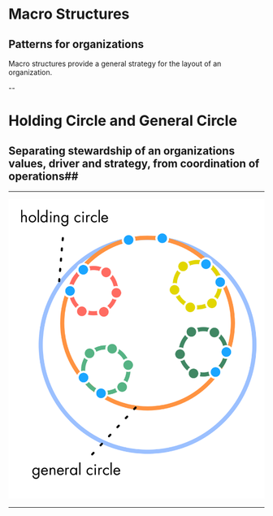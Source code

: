 # Macro Structures #
## Patterns for organizations ##

Macro structures provide a general strategy for the layout of an organization.

--



# Holding Circle and General Circle #
## Separating stewardship of an organizations values, driver and strategy, from coordination of operations##

---

![](img/structural-patterns/top-and-general-circle.png)

---

